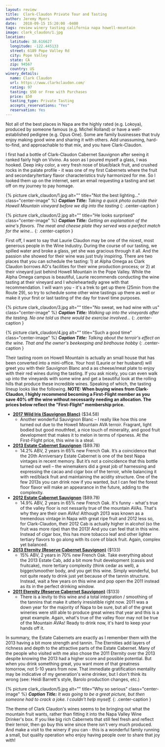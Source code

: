 ```yaml
---
layout: review
title:  Clark-Claudon Private Tour and Tasting
author: Jeremy Myers
date:   2018-09-15 15:20:00 -0400
tags: review winery tasting california napa howell-mountain
image: clark_claudon/1.jpg
location:
  latitude: 38.616627
  longitude: -122.445133
  street: 6189 Pope Valley Rd
  city: Pope Valley
  state: CA
  zip: 94567
  country: US
winery_details:
  name: Clark Claudon
  url: https://www.clarkclaudon.com/
  rating: 97
  tasting: $50 or Free with Purchases
  price: $50
  tasting_type: Private Tasting
  accepts_reservations: "Yes"  
  reservation: Yes
---
```

Not all of the best places in Napa are the highly rated (e.g. Lokoya), produced by someone famous (e.g. Michel Rolland) or have a well-established pedigree (e.g. Opus One).  Some are family businesses that truly enjoy making good wine and sharing it with others.  Add unassuming, hard-to-find, and approachable to that mix, and you have Clark-Claudon.

I first had a bottle of Clark-Claudon Cabernet Sauvignon after seeing it ranked fairly high on Vivino.  As soon as I poured myself a glass, I was hooked.  Deep inky color, a very fresh nose of blue/black fruit, and crushed rocks in the palate profile - it was one of my first Cabernets where the fruit and secondary/tertiary flavor characteristics truly harmonized for me.  So I looked them up on the internet, sent an email requesting a tasting and set off on my journey to pay homage.

{% picture clark_claudon/1.jpg alt="" title="Not the best lighting..." class="center-image" %}
***Caption Title:*** *Taking a quick photo outside their Howell Mountain vineyard before we dig into the tasting*
{: .center-caption }

{% picture clark_claudon/2.jpg alt="" title="He looks surprised" class="center-image" %}
***Caption Title:*** *Getting an explanation of the wine's flavors.  The meat and cheese plate they served was a perfect match for the wine...*
{: .center-caption }

First off, I want to say that Laurie Claudon may be one of the nicest, most generous people in the Wine Industry.  During the course of our tasting, we spilled water and broke a glass, yet she was gracious through it all.  And the passion she showed for their wine was just truly inspiring.  There are two places that you can schedule the tasting: 1) at Alpha Omega as Clark Claudon borrows AO's facilities for their wine production process; or 2) at their vineyard just behind Howell Mountain in the Pope Valley.  While the Alpha Omega campus is beautiful, Laurie recommends conducting the wine tasting at their vineyard and I wholeheartedly agree with that recommendation.  I will warn you - it's a trek to get up there (25min from the Route 29), so try to schedule some other wine tastings up there as well or make it your first or last tasting of the day for travel time purposes.    

{% picture clark_claudon/3.jpg alt="" title="No sweat, we had wine with us" class="center-image" %}
***Caption Title:*** *Walking up into the vineyards after the tasting.  No one told us there would be exercise involved...*
{: .center-caption }

{% picture clark_claudon/4.jpg alt="" title="Such a good time" class="center-image" %}
***Caption Title:*** *Talking about the terroir's effect on the wine.  That and the owner's beekeeping and birdhouse hobby*
{: .center-caption }

Their tasting room on Howell Mountain is actually an small house that has been converted into a mini-office.  Your host (Laurie or her husband) will greet you with their Sauvignon Blanc and a as cheese/meat plate to enjoy with their red wines during the tasting.  If you ask nicely, you can even walk up into the vineyards with some wine and get a beautiful look at the rolling hills that produce these incredible wines.  Speaking of which, the tasting lineup looks like the following.  **NOTE: When buying wines from Clark-Claudon, I highly recommend becoming a First-Flight member as you save 40% off the wine without necessarily needing an allocation.  The prices below reflect the "First-Flight" membership price.**

* [**2017 Wild Iris (Sauvignon Blanc)**](https://www.clarkclaudon.com/wines/All-Wines/2017-Wild-Iris-Sauvignon-Blanc) ($34.58)
  * Another wonderful Sauvignon Blanc – I really like how this one turned out due to the Howell Mountain AVA terroir.  Fragrant, light bodied but good mouthfeel, a nice touch of minerality, and good fruit development that makes it to melon in terms of ripeness.  At the First-Flight price, this wine is a steal.
* [**2013 Estate Cabernet Sauvignon**](https://www.clarkclaudon.com/wines/All-Wines/2013-Clark-Claudon-20-Year-Anniversary-Estate-Cabernet?svin=cur&sname=clark-claudon%2020%20year%20anniversary%20estate%20cabernet) ($89.78)
  * 14.2% ABV, 2 years in 65% new French Oak.  It’s a coincidence that the 20th Anniversary Estate Cabernet is one of the best Napa vintages in recent memory.  But it’s not a coincidence that this bottle turned out well – the winemakers did a great job of harnessing and expressing the cacao and cigar box of the terroir, while balancing it with red/black fruit and maintaining the acidity structure.  One of the few 2013s you can drink now if you wanted, but I can feel the forest floor flavor will make an appearance in the future, adding to the complexity.
* [**2012 Estate Cabernet Sauvignon**](https://www.clarkclaudon.com/wines/All-Wines/2012-Clark-Claudon-Estate-Cabernet) ($89.78)
  * 14.9% ABV, 2 years in 65% new French Oak.  It's funny - what's true of the valley floor is not nessarily true of the mountain AVAs.  That's why they are their own AVAs!  Although 2013 was known as a tremendous vintage in Napa with great ripe fruit and 2012 less so, for Clark-Claudon, their 2012 Cab is actually higher in alcohol (so the fruit was more ripe) than the 2013!  And you can feel that in this wine.  Instead of cigar box, this has more tobacco leaf and other lighter tertiary flavors to go along with its core of black fruit.  Again, complex yet balanced.
* [**2013 Eternity (Reserve Cabernet Sauvignon)**](https://www.clarkclaudon.com/wines/All-Wines/2013-Eternity) ($133)
  * 15% ABV, 2 years in 70% new French Oak.  Take everything about the 2013 Estate Cab, add a bit more fruit development (cassis and fruitcake), more tertiary complexity (think cedar as well), a bigger/smoother body, and you get this wine.  Simply wonderful, but not quite ready to drink just yet because of the tannin structure.  Instead, wait a few years on this wine and pop open the 2011 instead as its in the perfect drinking window.
* [**2011 Eternity (Reserve Cabernet Sauvignon)**](https://www.clarkclaudon.com/wines/All-Wines/2011-Eternity) ($133)
  * There is a levity to this wine and a total integration / smoothing of the tannins that make it utterly irresistible right now.  2011 was a down year for the majority of Napa to be sure, but all of the great wineries were still able to produce great wines that year and this is a great example.  Again, what's true of the valley floor may not be true of the Mountain AVAs!  Ready to drink now, it's hard to keep your hands off it.  

In summary, the Estate Cabernets are exactly as I remember them with the 2013 having a bit more strength and tannin.  The Eternities add layers of richness and depth to the attractive parts of the Estate Cabernet.  Many of the people who visited with me also chose the 2011 Eternity over the 2013 despite knowing the 2013 had a higher score and possible potential.  But when you drink something great, you want more of that greatness tomorrow, not 5-10 years from now.  That immediate gratification mentality may be indicative of my generation's wine drinker, but I don't think its wrong (see: Heidi Barrett's style, Barolo production changes, etc.)

{% picture clark_claudon/5.jpg alt="" title="Why so serious" class="center-image" %}
***Caption Title:*** *It was going to be a great picture, but then someone had to crack a joke.  I couldn't help myself.*
{: .center-caption }

The theme of Clark Claudon's wines seems to be bringing out what the mountain fruit wants, rather than fitting it into the Napa Valley Wine Drinker's box.  If you like big rich Cabernets that still feel fresh and reflect their terroir, then go buy this wine since there isn't very much produced.  And make a visit to the winery if you can - this is a wonderful family running a small, but quality operation who enjoy having people over to share that joy with!
